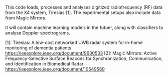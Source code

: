 This code loads, processes and analyses digitized radiofrequency (RF) data from the X4 system, Tiresias [1]. The experimental setups also include data from Magic Mirrors. 

It will contain machine learning models in the futuer, along with classifiers to analyse Doppler spectrograms.


[1]: Tiresias: A low-cost networked UWB radar system for in-home monitoring of dementia patients https://ieeexplore.ieee.org/document/9630533
[2]: Magic Mirrors: Active Frequency-Selective Surface Beacons for Synchronization, Communication, and Identification in Biomedical Radar https://ieeexplore.ieee.org/document/10549589
